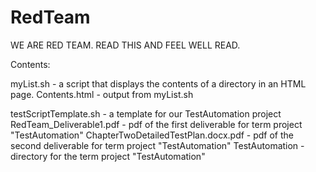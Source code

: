 # RedTeam
WE ARE RED TEAM. READ THIS AND FEEL WELL READ.

Contents:

myList.sh - a script that displays the contents of a directory in an HTML page.
Contents.html - output from myList.sh

testScriptTemplate.sh - a template for our TestAutomation project
RedTeam_Deliverable1.pdf - pdf of the first deliverable for term project "TestAutomation"
ChapterTwoDetailedTestPlan.docx.pdf - pdf of the second deliverable for term project "TestAutomation"
TestAutomation - directory for the term project "TestAutomation"
